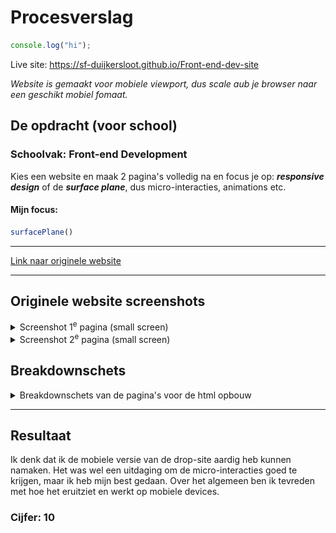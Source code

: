 # Procesverslag
 ```javascript
console.log("hi");
```
Live site:
https://sf-duijkersloot.github.io/Front-end-dev-site

*Website is gemaakt voor mobiele viewport, dus scale aub je browser naar een geschikt mobiel fomaat.*




## De opdracht (voor school)
### Schoolvak: Front-end Development
 Kies een website en maak 2 pagina's volledig na en focus je op: ***responsive design*** of de ***surface plane***, dus micro-interacties, animations etc. 

#### Mijn focus:

  ```javascript
surfacePlane()
```
<hr>

[Link naar originele website](https://www.usedrop.io/organic-social)

<hr>

## Originele website screenshots
<details> 
 <summary>Screenshot 1<sup>e</sup> pagina (small screen)</summary>
  <img src="readme-images/First page screenshot.png" width="375px" alt="Landings pagina">
</details>

<details>
 <summary>Screenshot 2<sup>e</sup> pagina (small screen)</summary>
  <img src="readme-images/Second page screenshot.png" width="375px" alt="omschrijving van de pagina">
</details>
 


## Breakdownschets

<details>
  <summary>Breakdownschets van de pagina's voor de html opbouw</summary>

  ### de hele pagina: 
  <img src="readme-images/page-breakdown.png" width="375px" alt="breakdown van de hele pagina">

  ### dynamisch deel (bijv menu): 
  <img src="readme-images/breakdown-screen-1.png" width="375px" alt="breakdown van een dynamisch deel">

  ### wellicht nog een dynamisch deel (bijv filter): 
  <img src="readme-images/breakdown-screen-2.png" width="375px" alt="breakdown van nog een dynamisch deel">

</details>

<hr>

## Resultaat
Ik denk dat ik de mobiele versie van de drop-site aardig heb kunnen namaken. Het was wel een uitdaging om de micro-interacties goed te krijgen, maar ik heb mijn best gedaan. Over het algemeen ben ik tevreden met hoe het eruitziet en werkt op mobiele devices.

### Cijfer: 10
